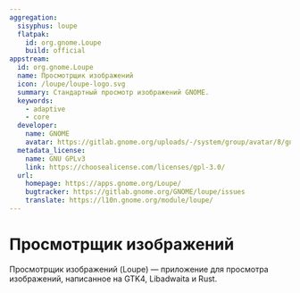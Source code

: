 ```yaml
---
aggregation:
  sisyphus: loupe
  flatpak:
    id: org.gnome.Loupe
    build: official
appstream:
  id: org.gnome.Loupe
  name: Просмотрщик изображений
  icon: /loupe/loupe-logo.svg
  summary: Стандартный просмотр изображений GNOME.
  keywords:
    - adaptive
    - core
  developer:
    name: GNOME
    avatar: https://gitlab.gnome.org/uploads/-/system/group/avatar/8/gnomelogo.png?width=48
  metadata_license:
    name: GNU GPLv3
    link: https://choosealicense.com/licenses/gpl-3.0/
  url:
    homepage: https://apps.gnome.org/Loupe/
    bugtracker: https://gitlab.gnome.org/GNOME/loupe/issues
    translate: https://l10n.gnome.org/module/loupe/
---
```


# Просмотрщик изображений

Просмотрщик изображений (Loupe) — приложение для просмотра изображений, написанное на GTK4, Libadwaita и Rust.

<!--@include: @apps/_parts/install/content-repo.md-->
<!--@include: @apps/_parts/install/content-flatpak.md-->
